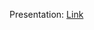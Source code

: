 Presentation: [Link](https://docs.google.com/presentation/d/1H_n3_3J-L4kGtjOWdj27Sw7aYA8ztDJ6NRRnGbemWtI/edit?usp=sharing)
